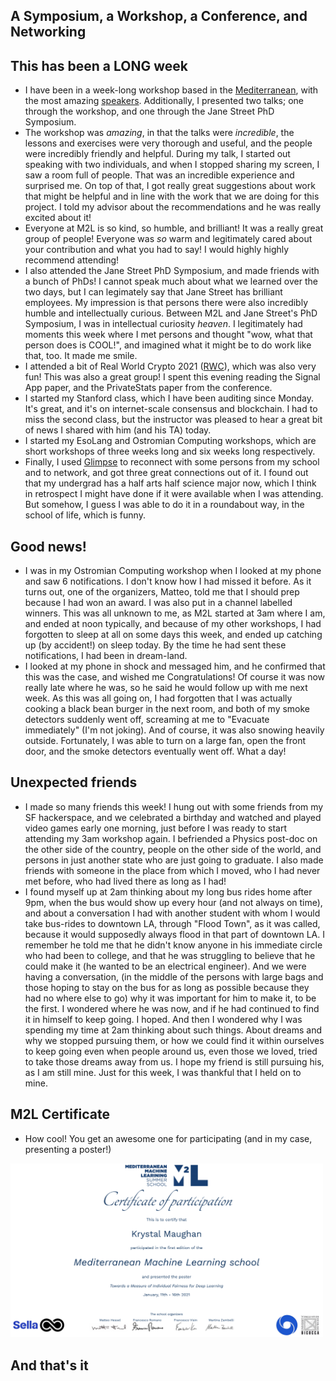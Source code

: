 ## A Symposium, a Workshop, a Conference, and Networking

## This has been a LONG week
- I have been in a week-long workshop based in the [Mediterranean](https://www.m2lschool.org/schedule), with the most amazing [speakers](https://www.m2lschool.org/speakers).
  Additionally, I presented two talks; one through the workshop, and one through the Jane Street PhD Symposium. 
- The workshop was *amazing*, in that the talks were *incredible*, the lessons and exercises were very thorough and useful, and the people were incredibly 
  friendly and helpful. During my talk, I started out speaking with two individuals, and when I stopped sharing my screen, I saw a room full of people. 
  That was an incredible experience and surprised me. On top of that, I got really great suggestions about work that might be helpful and in line with 
  the work that we are doing for this project. I told my advisor about the recommendations and he was really excited about it!
- Everyone at M2L is so kind, so humble, and brilliant! It was a really great group of people! Everyone was *so* warm and legitimately cared about your 
  contribution and what you had to say! I would highly highly recommend attending!
- I also attended the Jane Street PhD Symposium, and made friends with a bunch of PhDs! I cannot speak much about what we learned over the two days,
  but I can legimately say that Jane Street has brilliant employees. My impression is that persons there were also incredibly humble and intellectually
  curious. Between M2L and Jane Street's PhD Symposium, I was in intellectual curiosity *heaven*. I legitimately had moments this week where I met 
  persons and thought "wow, what that person does is COOL!", and imagined what it might be to do work like that, too. It made me smile.
- I attended a bit of Real World Crypto 2021 ([RWC](https://rwc.iacr.org/)), which was also very fun! This was also a great group! I spent this evening reading the Signal App paper,
  and the PrivateStats paper from the conference. 
- I started my Stanford class, which I have been auditing since Monday. It's great, and it's on internet-scale consensus and blockchain. I had to miss
  the second class, but the instructor was pleased to hear a great bit of news I shared with him (and his TA) today.
- I started my EsoLang and Ostromian Computing workshops, which are short workshops of three weeks long and six weeks long respectively.
- Finally, I used [Glimpse](https://www.joinglimpse.com/) to reconnect with some persons from my school and to network, and got three great connections out of it. I found out that my 
  undergrad has a half arts half science major now, which I think in retrospect I might have done if it were available when I was attending. But somehow,
  I guess I was able to do it in a roundabout way, in the school of life, which is funny.

## Good news!
- I was in my Ostromian Computing workshop when I looked at my phone and saw 6 notifications. I don't know how I had missed it before. As it turns out,
  one of the organizers, Matteo, told me that I should prep because I had won an award. I was also put in a channel labelled winners. This was all 
  unknown to me, as M2L started at 3am where I am, and ended at noon typically, and because of my other workshops, I had forgotten to sleep at all 
  on some days this week, and ended up catching up (by accident!) on sleep today. By the time he had sent these notifications, I had been in dream-land.
- I looked at my phone in shock and messaged him, and he confirmed that this was the case, and wished me Congratulations! Of course it was now really late
  where he was, so he said he would follow up with me next week. As this was all going on, I had forgotten that I was actually cooking a black bean
  burger in the next room, and both of my smoke detectors suddenly went off, screaming at me to "Evacuate immediately" (I'm not joking). And of course,
  it was also snowing heavily outside. Fortunately, I was able to turn on a large fan, open the front door, and the smoke detectors eventually went off.
  What a day!
  
## Unexpected friends
- I made so many friends this week! I hung out with some friends from my SF hackerspace, and we celebrated a birthday and watched and played video games
  early one morning, just before I was ready to start attending my 3am workshop again. I befriended a Physics post-doc on the other side of the country,
  people on the other side of the world, and persons in just another state who are just going to graduate. I also made friends with someone in the place
  from which I moved, who I had never met before, who had lived there as long as I had!
- I found myself up at 2am thinking about my long bus rides home after 9pm, when the bus would show up every hour (and not always on time), and about a 
  conversation I had with another student with whom I would take bus-rides to downtown LA, through "Flood Town", as it was called, because it would supposedly always flood in that part of downtown LA. I remember he told me that he didn't know anyone in his immediate
  circle who had been to college, and that he was struggling to believe that he could make it (he wanted to be an electrical engineer). And we were having a conversation, (in the middle of the persons
  with large bags and those hoping to stay on the bus for as long as possible because they had no where else to go) why it was important for him to make it,
  to be the first. I wondered where he was now, and if he had continued to find it in himself to keep going. I hoped. And then I wondered why I was spending
  my time at 2am thinking about such things. About dreams and why we stopped pursuing them, or how we could find it within ourselves to keep going even
  when people around us, even those we loved, tried to take those dreams away from us. I hope my friend is still pursuing his, as I am still mine. Just
  for this week, I was thankful that I held on to mine. 
  
  
## M2L Certificate
- How cool! You get an awesome one for participating (and in my case, presenting a poster!)

<img src="/images/m2l.png" width="500">
  
## And that's it
  
